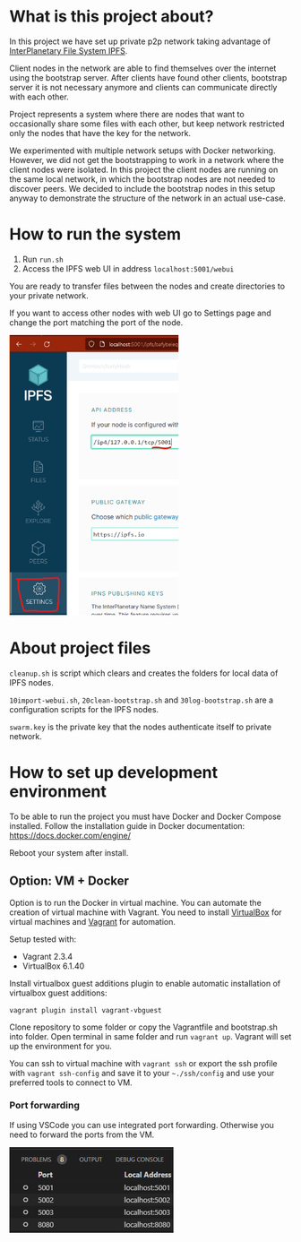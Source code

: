 # What is this project about?

In this project we have set up private p2p network taking advantage of [InterPlanetary File System IPFS][1].

Client nodes in the network are able to find themselves over the internet using the bootstrap server. After clients have found other clients, bootstrap server it is not necessary anymore and clients can communicate directly with each other.

Project represents a system where there are nodes that want to occasionally share some files with each other, but keep network restricted only the nodes that have the key for the network.

We experimented with multiple network setups with Docker networking. However, we did not get the bootstrapping to work in a network where the client nodes were isolated. In this project the client nodes are running on the same local network, in which the bootstrap nodes are not needed to discover peers. We decided to include the bootstrap nodes in this setup anyway to demonstrate the structure of the network in an actual use-case.

# How to run the system

1. Run `run.sh`
2. Access the IPFS web UI in address `localhost:5001/webui`

[Port forwarding]:#port-forwarding

You are ready to transfer files between the nodes and create directories to your private network.

If you want to access other nodes with web UI go to Settings page and change the port matching the port of the node.

<img src=img/Port_change.png alt="Port_change.png" height="500">

# About project files
`cleanup.sh` is script which clears and creates the folders for local data of IPFS nodes.

`10import-webui.sh`, `20clean-bootstrap.sh` and `30log-bootstrap.sh` are a configuration scripts for the IPFS nodes.

`swarm.key` is the private key that the nodes authenticate itself to private network.

# How to set up development environment

To be able to run the project you must have Docker and Docker Compose installed. Follow the installation guide in Docker documentation: https://docs.docker.com/engine/

Reboot your system after install.

## Option: VM + Docker

Option is to run the Docker in virtual machine. You can automate the creation of virtual machine with Vagrant. You need to install [VirtualBox][2] for virtual machines and [Vagrant][3] for automation.

Setup tested with:
 - Vagrant 2.3.4
 - VirtualBox 6.1.40

Install virtualbox guest additions plugin to enable automatic installation of virtualbox guest additions:

```console
vagrant plugin install vagrant-vbguest
```

Clone repository to some folder or copy the Vagrantfile and bootstrap.sh into folder. Open terminal in same folder and run `vagrant up`. Vagrant will set up the environment for you.

You can ssh to virtual machine with `vagrant ssh` or export the ssh profile with `vagrant ssh-config` and save it to your `~./ssh/config` and use your preferred tools to connect to VM.

### Port forwarding

If using VSCode you can use integrated port forwarding. Otherwise you need to forward the ports from the VM.

![Forwarded_ports.png](img/Forwarded_ports.png)

<!-- References -->
[1]: https://ipfs.tech/
[2]: https://www.virtualbox.org/
[3]: https://www.vagrantup.com/

